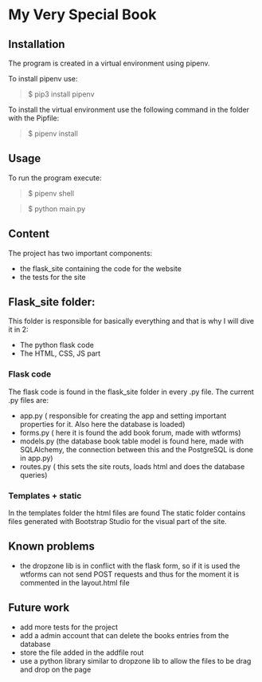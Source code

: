 # My Very Special Book



## Installation

The program is created in a virtual environment using pipenv.



To install pipenv use:

> $ pip3 install pipenv



To install the virtual environment use the following command in the folder with the Pipfile:

> $ pipenv install



## Usage

To run the program execute:

> $ pipenv shell

> $ python main.py

## Content

The project has two important components:

- the flask_site containing the code for the website
- the tests for the site

## Flask_site folder:
This folder is responsible for basically everything and that is why I will dive it in 2:

- The python flask code
- The HTML, CSS, JS part

### Flask code
The flask code  is found in the flask_site folder in every .py file. The current .py files are:

- app.py ( responsible for creating the app and setting important properties for it. Also here the database is loaded)
- forms.py ( here it is found the add book forum, made with wtforms)
- models.py (the database book table model is found here, made with SQLAlchemy, the connection between this and the  PostgreSQL is done in app.py)
- routes.py ( this sets the site routs, loads html and  does the database queries)

### Templates + static
In the templates folder the html files are found
The static folder contains files generated with Bootstrap Studio for the visual part of the site.

## Known problems
- the  dropzone lib is in conflict with the flask form, so if it is used the wtforms can not send POST requests and thus for the moment it is commented in the layout.html file

## Future work
- add more tests for the project
- add a admin account that can delete the books entries from the database
- store the file added in the addfile rout
- use a python library similar to dropzone lib to allow the files to be drag and drop on the page
